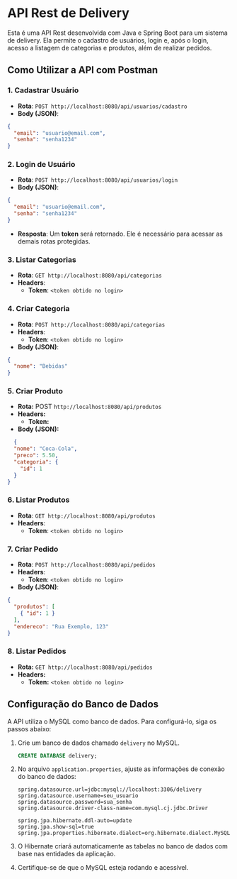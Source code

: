 
# API Rest de Delivery

Esta é uma API Rest desenvolvida com Java e Spring Boot para um sistema de delivery. Ela permite o cadastro de usuários, login e, após o login, acesso a listagem de categorias e produtos, além de realizar pedidos.

## Como Utilizar a API com Postman

### 1. Cadastrar Usuário

- **Rota**: `POST http://localhost:8080/api/usuarios/cadastro`
- **Body (JSON)**:

```json
{
  "email": "usuario@email.com",
  "senha": "senha1234"
}
```

### 2. Login de Usuário

- **Rota**: `POST http://localhost:8080/api/usuarios/login`
- **Body (JSON)**:

```json
{
  "email": "usuario@email.com",
  "senha": "senha1234"
}
```

- **Resposta**: Um **token** será retornado. Ele é necessário para acessar as demais rotas protegidas.

### 3. Listar Categorias

- **Rota**: `GET http://localhost:8080/api/categorias`
- **Headers**:
  - **Token**: `<token obtido no login>`

### 4. Criar Categoria

- **Rota**: `POST http://localhost:8080/api/categorias`
- **Headers**:
  - **Token**: `<token obtido no login>`
- **Body (JSON)**:

```json
{
  "nome": "Bebidas"
}
```
### 5. Criar Produto
- **Rota:** POST `http://localhost:8080/api/produtos`
- **Headers:**
  - **Token:** <token obtido no login>
- **Body (JSON):**
```json
  {
  "nome": "Coca-Cola",
  "preco": 5.50,
  "categoria": {
    "id": 1
  }
}
```

### 6. Listar Produtos

- **Rota**: `GET http://localhost:8080/api/produtos`
- **Headers**:
  - **Token**: `<token obtido no login>`

### 7. Criar Pedido

- **Rota**: `POST http://localhost:8080/api/pedidos`
- **Headers**:
  - **Token**: `<token obtido no login>`
- **Body (JSON)**:

```json
{
  "produtos": [
    { "id": 1 }
  ],
  "endereco": "Rua Exemplo, 123"
}

```
### 8. Listar Pedidos

- **Rota:** `GET http://localhost:8080/api/pedidos`
- **Headers:**
  - **Token:** `<token obtido no login>`

## Configuração do Banco de Dados

A API utiliza o MySQL como banco de dados. Para configurá-lo, siga os passos abaixo:

1. Crie um banco de dados chamado `delivery` no MySQL.

   ```sql
   CREATE DATABASE delivery;
   ```

2. No arquivo `application.properties`, ajuste as informações de conexão do banco de dados:

   ```properties
   spring.datasource.url=jdbc:mysql://localhost:3306/delivery
   spring.datasource.username=seu_usuario
   spring.datasource.password=sua_senha
   spring.datasource.driver-class-name=com.mysql.cj.jdbc.Driver

   spring.jpa.hibernate.ddl-auto=update
   spring.jpa.show-sql=true
   spring.jpa.properties.hibernate.dialect=org.hibernate.dialect.MySQLDialect
   ```

3. O Hibernate criará automaticamente as tabelas no banco de dados com base nas entidades da aplicação.

4. Certifique-se de que o MySQL esteja rodando e acessível.
